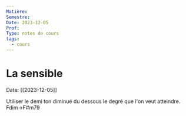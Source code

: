 ```yaml
---
Matière:
Semestre:
Date: 2023-12-05
Prof:
Type: notes de cours
tags:
  - cours
---
```

# La sensible
Date: [[2023-12-05]] 

Utiliser le demi ton diminué du dessous le degré que l'on veut atteindre. 
Fdim→F#m79